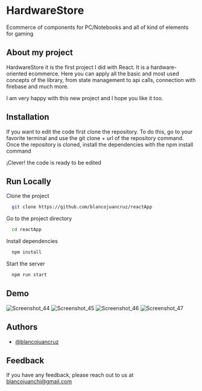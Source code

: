 # HardwareStore

Ecommerce of components for PC/Notebooks and all of kind of elements for gaming 


## About my project

HardwareStore it is the first project I did with React. It is a hardware-oriented ecommerce. 
Here you can apply all the basic and most used concepts of the library, from state management to api calls, 
connection with firebase and much more.

I am very happy with this new project and I hope you like it too.
## Installation

If you want to edit the code first clone the repository. To do this, go to your favorite terminal and use the git clone + url of the repository command. Once the repository is cloned, install the dependencies with the npm install command

¡Clever! the code is ready to be edited
    
## Run Locally

Clone the project

```bash
  git clone https://github.com/blancojuancruz/reactApp
```

Go to the project directory

```bash
  cd reactApp
```

Install dependencies

```bash
  npm install
```

Start the server

```bash
  npm run start
```


## Demo
![Screenshot_44](https://user-images.githubusercontent.com/99100776/178858075-ceac5feb-fc36-4640-aa5b-c92d58a36db5.png)
![Screenshot_45](https://user-images.githubusercontent.com/99100776/178858103-aa60a986-1e20-4d5a-92bc-6bafd8d76a75.png)
![Screenshot_46](https://user-images.githubusercontent.com/99100776/178858108-bb06ddb9-0765-4c85-84b0-d0f8f255213b.png)
![Screenshot_47](https://user-images.githubusercontent.com/99100776/178858112-440c5836-9c8e-4937-a072-a2251d68ee1c.png)


## Authors

- [@blancojuancruz](https://github.com/blancojuancruz)


## Feedback

If you have any feedback, please reach out to us at blancojuanchi@gmail.com


